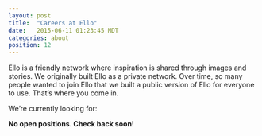 ```yaml
---
layout: post
title:  "Careers at Ello"
date:   2015-06-11 01:23:45 MDT
categories: about
position: 12
---
```


Ello is a friendly network where inspiration is shared through images and stories. We originally built Ello as a private network. Over time, so many people wanted to join Ello that we built a public version of Ello for everyone to use. That’s where you come in.

We’re currently looking for:

**No open positions. Check back soon!**
